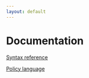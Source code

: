```yaml
---
layout: default
---
```


# Documentation

[Syntax reference](syntax.html)

[Policy language](language.html)
